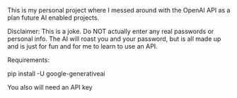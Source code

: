 This is my personal project where I messed around with the OpenAI API as a plan future AI enabled projects.



Disclaimer:
This is a joke. Do NOT actually enter any real passwords or personal info.
The AI will roast you and your password, but is all made up and is just for fun and for me to learn to use an API.

Requirements:

pip install -U google-generativeai


You also will need an API key

